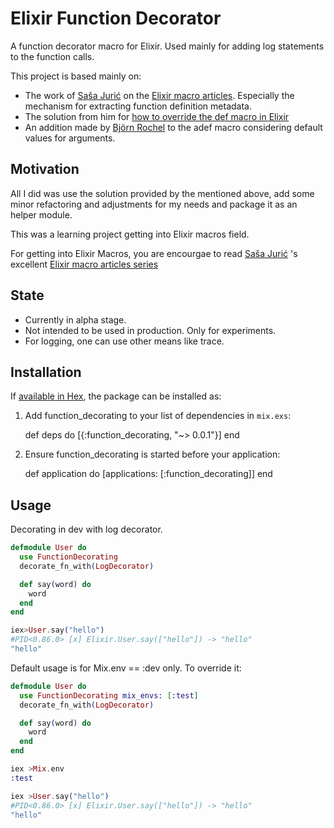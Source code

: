 # Elixir Function Decorator

A function decorator macro for Elixir. Used mainly for adding log statements to the function calls.

This project is based mainly on:

* The work of [Saša Jurić](https://github.com/sasa1977)
on the [Elixir macro articles](http://www.theerlangelist.com/article/macros_1). Especially the mechanism for extracting function definition metadata.
* The solution from him for [how to override the def macro in Elixir](https://gist.github.com/sasa1977/a14f8dd76fe437668ac1)
* An addition made by [Björn Rochel](https://github.com/BjRo) to the adef macro considering default values for arguments.

## Motivation

All I did was use the solution provided by the mentioned above, add some minor refactoring and adjustments for my needs and package it as an helper module.

This was a learning project getting into Elixir macros field.

For getting into Elixir Macros, you are encourgae to read [Saša Jurić](https://github.com/sasa1977)
's excellent [Elixir macro articles series](http://www.theerlangelist.com/article/macros_1)

## State
- Currently in alpha stage.
- Not intended to be used in production. Only for experiments.
- For logging, one can use other means like trace.

## Installation

If [available in Hex](https://hex.pm/docs/publish), the package can be installed as:

  1. Add function_decorating to your list of dependencies in `mix.exs`:

        def deps do
          [{:function_decorating, "~> 0.0.1"}]
        end

  2. Ensure function_decorating is started before your application:

        def application do
          [applications: [:function_decorating]]
        end

## Usage

Decorating in dev with log decorator.

```elixir
defmodule User do
  use FunctionDecorating
  decorate_fn_with(LogDecorator)

  def say(word) do
    word
  end
end
```

```elixir
iex>User.say("hello")
#PID<0.86.0> [x] Elixir.User.say(["hello"]) -> "hello"
"hello"
```

Default usage is for Mix.env == :dev only. To override it:

```elixir
defmodule User do
  use FunctionDecorating mix_envs: [:test]
  decorate_fn_with(LogDecorator)

  def say(word) do
    word
  end
end
```

```elixir
iex >Mix.env
:test

iex >User.say("hello")
#PID<0.86.0> [x] Elixir.User.say(["hello"]) -> "hello"
"hello"
```
